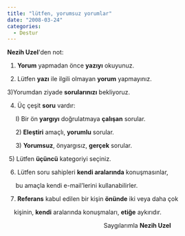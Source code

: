 ```yaml
---
title: "lütfen, yorumsuz yorumlar"
date: "2008-03-24"
categories: 
  - Destur
---
```


**Nezih Uzel**'den not: 

1) **Yorum** yapmadan önce **yazıyı** okuyunuz.

2) Lütfen **yazı** ile ilgili olmayan **yorum** yapmayınız.

3)Yorumdan ziyade **sorularınızı** bekliyoruz.

4) Üç çeşit **soru** vardır:

     I) Bir ön **yargıyı** doğrulatmaya **çalışan** sorular.

     2) **Eleştiri** amaçlı, **yorumlu** sorular.

     3) **Yorumsuz**, önyargısız, **gerçek** sorular.

 5) Lütfen **üçüncü** kategoriyi seçiniz.

6) Lütfen soru sahipleri **kendi aralarında** konuşmasınlar,

     bu amaçla kendi e-mail’lerini kullanabilirler.

7) **Referans** kabul edilen bir kişin **önünde** iki veya daha çok

    kişinin, **kendi** aralarında konuşmaları, **etiğe** aykırıdır.

                                                         Saygılarımla **Nezih Uzel**
